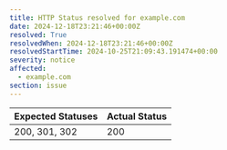 ```yaml
---
title: HTTP Status resolved for example.com
date: 2024-12-18T23:21:46+00:00Z
resolved: True
resolvedWhen: 2024-12-18T23:21:46+00:00Z
resolvedStartTime: 2024-10-25T21:09:43.191474+00:00
severity: notice
affected:
  - example.com
section: issue
---
```


| Expected Statuses | Actual Status  |
|-------------------|----------------|
| 200, 301, 302 | 200 |
